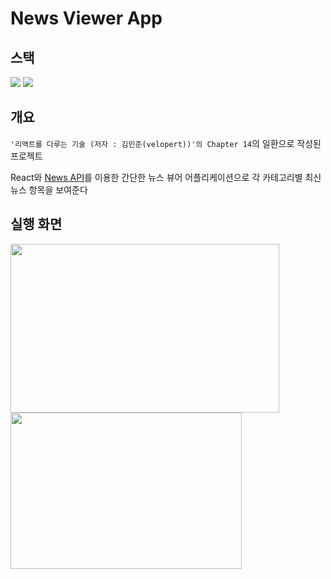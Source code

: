 
# News Viewer App              

## 스택
<img src="https://img.shields.io/badge/javascript-F7DF1E?style=for-the-badge&logo=javascript&logoColor=black"> <img src="https://img.shields.io/badge/react-61DAFB?style=for-the-badge&logo=react&logoColor=black"> 

## 개요
`'리액트를 다루는 기술 (저자 : 김민준(velopert))'의 Chapter 14`의 일환으로 작성된 프로젝트  

React와 [News API](https://newsapi.org/)를 이용한 간단한 뉴스 뷰어 어플리케이션으로 각 카테고리별 최신 뉴스 항목을 보여준다

## 실행 화면
<img src="https://user-images.githubusercontent.com/45115733/156981313-a094e4cb-a884-4ba9-99a3-ccb7234ee640.png" width="430" height="270"/> <img src="https://user-images.githubusercontent.com/45115733/156981502-bf62ee62-1cfe-4ebf-a611-b300cb3c90fa.png" width="370" height="250"/>
